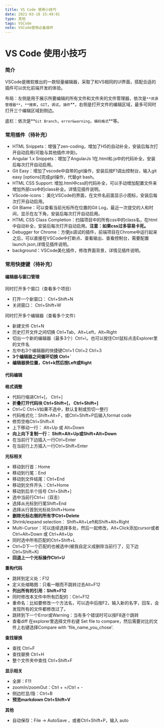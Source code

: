 ```yaml
---
title: VS Code 使用小技巧
date: 2021-03-18 15:49:01
type: 其他
tags: VSCode
note: VSCode使用必备插件
---
```

# VS Code 使用小技巧

### **简介**

VSCode是微软推出的一款轻量编辑器，采取了和VS相同的UI界面，搭配合适的插件可以优化前端开发的体验。

布局：左侧是用于展示所要编辑的所有文件和文件夹的文件管理器，依次是`**资源管理器**`，`**搜索`，`GIT`，`调试`，`插件`**，右侧是打开文件的编辑区域，最多可同时打开三个编辑区域到侧边。

底栏：依次是**`Git Branch`，`error&warning`，`编码格式`**等。
<!--more-->
### **常用插件（待补充）**



- HTML Snippets：增强了zen-coding，增加了H5的自动补全，安装后每次打开自动启用(可能与其他插件冲突)。
- Angular 1.x Snippets：增加了AngularJs 1在.html和.js中的代码补全，安装后每次打开自动启用。
- Git Easy：增加了vscode中自带的git操作，安装后按F1调出控制台，输入git easy [options]完成git操作，代替git bash。
- HTML CSS Support: 增加.html中css的代码补全，可以手动增加配置文件来增加外部css中的class补全。详情见插件说明。
- VScode-icons： 美化VSCode的界面，在文件名前面显示小图标，安装后每次打开自动启用。
- Git Blame：可以查看当前光标所在位置的Git Log，最近一次提交的人和时间，显示在左下角，安装后每次打开自动启用。
- HTML CSS Class Completion：扫描项目中的所有css中的class名，在html中自动补全，安装后每次打开自动启用。**注意：如果css过多容易卡死。**
- Debugger for Chrome：方便js调试的插件，前端项目在Chrome中运行起来之后，可以直接在VSCode中打断点、查看输出、查看控制台，需要配置launch.json,详情见插件说明。
- background：VSCode美化插件，修改界面背景，详情见插件说明。

 

### **常用快捷键（待补充）**

#### **编辑器与窗口管理**

同时打开多个窗口（查看多个项目）

- 打开一个新窗口： Ctrl+Shift+N
- 关闭窗口： Ctrl+Shift+W

 

同时打开多个编辑器（查看多个文件）

- 新建文件 Ctrl+N
- 历史打开文件之间切换 Ctrl+Tab，Alt+Left，Alt+Right
- 切出一个新的编辑器（最多3个）Ctrl+\，也可以按住Ctrl鼠标点击Explorer里的文件名
- 左中右3个编辑器的快捷键Ctrl+1 Ctrl+2 Ctrl+3
- **3个编辑器之间循环切换 Ctrl+`**
- **编辑器换位置，Ctrl+k然后按Left或Right**

 

#### **代码编辑**

**格式调整**

- 代码行缩进Ctrl+[， Ctrl+]
- **折叠打开代码块 Ctrl+Shift+[， Ctrl+Shift+]**
- Ctrl+C Ctrl+V如果不选中，默认复制或剪切一整行
- 代码格式化：Shift+Alt+F，或Ctrl+Shift+P后输入format code
- 修剪空格Ctrl+Shift+X
- 上下移动一行： Alt+Up 或 Alt+Down
- **向上向下复制一行： Shift+Alt+Up或Shift+Alt+Down**
- 在当前行下边插入一行Ctrl+Enter
- 在当前行上方插入一行Ctrl+Shift+Enter

 

**光标相关**

- 移动到行首：Home
- 移动到行尾：End
- 移动到文件结尾：Ctrl+End
- 移动到文件开头：Ctrl+Home
- 移动到后半个括号 Ctrl+Shift+]
- 选中当前行Ctrl+i（双击）
- 选择从光标到行尾Shift+End
- 选择从行首到光标处Shift+Home
- **删除光标右侧的所有字Ctrl+Delete**
- Shrink/expand selection： Shift+Alt+Left和Shift+Alt+Right
- Multi-Cursor：可以连续选择多处，然后一起修改，Alt+Click添加cursor或者Ctrl+Alt+Down 或 Ctrl+Alt+Up
- 同时选中所有匹配的Ctrl+Shift+L
- Ctrl+D下一个匹配的也被选中(被我自定义成删除当前行了，见下边Ctrl+Shift+K)
- **回退上一个光标操作Ctrl+U**

 

**重构代码**

- 跳转到定义处：F12
- 定义处缩略图：只看一眼而不跳转过去Alt+F12
- **列出所有的引用：Shift+F12**
- 同时修改本文件中所有匹配的：Ctrl+F12
- 重命名：比如要修改一个方法名，可以选中后按F2，输入新的名字，回车，会发现所有的文件都修改过了。
- 跳转到下一个Error或Warning：当有多个错误时可以按F8逐个跳转
- 查看diff 在explorer里选择文件右键 Set file to compare，然后需要对比的文件上右键选择Compare with 'file_name_you_chose'.

 

**查找替换**

- 查找 Ctrl+F
- 查找替换 Ctrl+H
- 整个文件夹中查找 Ctrl+Shift+F

 

**显示相关**

- 全屏：F11
- zoomIn/zoomOut：Ctrl + =/Ctrl + -
- 侧边栏显/隐：Ctrl+B
- **预览markdown Ctrl+Shift+V**

 

**其他**

- 自动保存：File -> AutoSave ，或者Ctrl+Shift+P，输入 auto